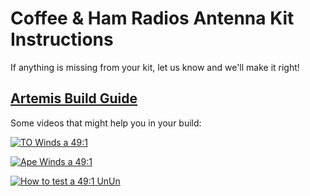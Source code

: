 # Coffee & Ham Radios Antenna Kit Instructions

If anything is missing from your kit, let us know and we'll make it right!

## [Artemis Build Guide](https://github.com/TemporarilyOffline/cahrtenna/blob/main/CaHRtenna%20Artemis%20Build%20Instructions.pdf)

Some videos that might help you in your build:

[![TO Winds a 49:1](https://img.youtube.com/vi/U0fSlhvl76Y/maxresdefault.jpg)](https://youtu.be/U0fSlhvl76Y)

[![Ape Winds a 49:1](https://img.youtube.com/vi/YHSaiGaTxK4/maxresdefault.jpg)](https://youtu.be/YHSaiGaTxK4)

[![How to test a 49:1 UnUn](https://img.youtube.com/vi/vfmCpzBOuMc/maxresdefault.jpg)](https://youtu.be/vfmCpzBOuMc)


